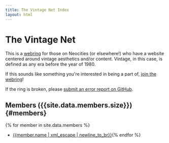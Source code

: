 ```yaml
---
title: The Vintage Net Index
layout: html
---
```

# The Vintage Net
This is a [webring](https://en.wikipedia.org/wiki/Webring) for those on Neocities (or elsewhere!) who have a website centered around vintage aesthetics and/or content. Vintage, in this case, is defined as any era before the year of 1980.

If this sounds like something you're interested in being a part of, [join the webring]({{'join'|relative_url}})!

If the ring is broken, please [submit an error report on GitHub](https://github.com/AstroWildcat/thevintagenet/issues/new/).

## Members ({{site.data.members.size}}) {#members}
{% for member in site.data.members %}
- <a href="{{member.url | xml_escape}}" markdown=0>{{member.name | xml_escape | newline_to_br}}</a>{% endfor %}
